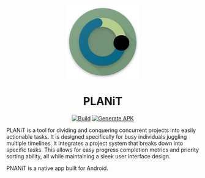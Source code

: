 <div align="center">

![PLANiT Icon](PLANiT/app/src/main/res/drawable/ic_planit_round.png)

# PLANiT

[![Build][Build badge]][Build page]
[![Generate APK][Generate APK badge]][Generate APK page]

</div align="center">

PLANiT is a tool for dividing and conquering concurrent projects into easily actionable tasks. It is designed specifically for busy individuals juggling multiple timelines. It integrates a project system that breaks down into specific tasks. This allows for easy progress completion metrics and priority sorting ability, all while maintaining a sleek user interface design.

PNANiT is a native app built for Android.

[Build badge]: ../../actions/workflows/build.yml/badge.svg
[Build page]: ../../actions/workflows/build.yml
[Generate APK badge]: ../../actions/workflows/generate.yml/badge.svg
[Generate APK page]: ../../actions/workflows/generate.yml
